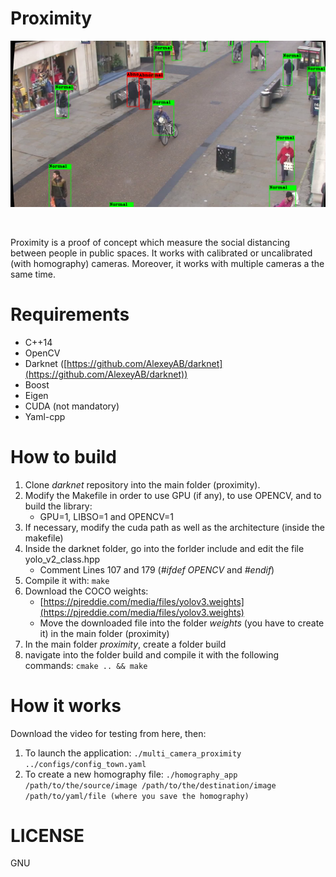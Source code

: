 # Proximity

<p align="center">
<a href="https://www.youtube.com/watch?v=XL8tCEtEvtE"  target="_blank"><img src="images/readme_image.png"/></a>
</p>
<br>

Proximity is a proof of concept which measure the social distancing between people in public spaces. It works with calibrated or uncalibrated (with homography) cameras. Moreover, it works with multiple cameras a the same time.

# Requirements
* C++14
* OpenCV
* Darknet ([https://github.com/AlexeyAB/darknet](https://github.com/AlexeyAB/darknet))
* Boost
* Eigen
* CUDA (not mandatory)
* Yaml-cpp

# How to build

1. Clone *darknet* repository into the main folder (proximity).
2. Modify the Makefile in order to use GPU (if any), to use OPENCV, and to build the library:
	- GPU=1, LIBSO=1 and OPENCV=1
3. If necessary, modify the cuda path as well as the architecture (inside the makefile)
4. Inside the darknet folder, go into the forlder include and edit the file yolo_v2_class.hpp
	- Comment Lines 107 and 179 (_#ifdef_ _OPENCV_ and _#endif_)
5. Compile it with: ```make```
6. Download the COCO weights: 
	- [https://pjreddie.com/media/files/yolov3.weights](https://pjreddie.com/media/files/yolov3.weights)
	- Move the downloaded file into the folder *weights* (you have to create it) in the main folder (proximity)
7. In the main folder *proximity*, create a folder build
8. navigate into the folder build and compile it with the following commands: ```cmake .. && make```

# How it works
Download the video for testing from <a herf="https://drive.google.com/open?id=1o5JqqQT9q0Ag6jIHV5id0JNBqZBWgd4i" target="_blank">here</a>, then:
1. To launch the application: ```./multi_camera_proximity ../configs/config_town.yaml```
2. To create a new homography file: ```./homography_app /path/to/the/source/image /path/to/the/destination/image /path/to/yaml/file (where you save the homography)```

# LICENSE
GNU
